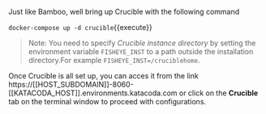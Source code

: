 Just like Bamboo, well bring up Crucible with the following command

`docker-compose up -d crucible`{{execute}}

> Note: You need to specify *Crucible instance directory* by setting the environment variable `FISHEYE_INST` to a path outside the installation directory.For example `FISHEYE_INST=/cruciblehome`.

Once Crucible is all set up, you can acces it from the link  https://[[HOST_SUBDOMAIN]]-8060-[[KATACODA_HOST]].environments.katacoda.com or click on the **Crucible** tab on the terminal window to proceed with configurations.